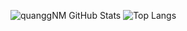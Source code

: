 ![quanggNM GitHub Stats](https://github-readme-stats.vercel.app/api?username=quangnmwork&show_icons=true&theme=dracula&line_height=40)
![Top Langs](https://github-readme-stats.vercel.app/api/top-langs/?username=quangnmwork&theme=dracula&hide=html,less)
